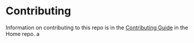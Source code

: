 Contributing
======

Information on contributing to this repo is in the [Contributing Guide](https://github.com/aspnet/Home/blob/dev/CONTRIBUTING.md) in the Home repo.
a